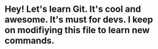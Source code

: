# Hey! Let's learn Git. It's cool and awesome. It's must for devs. I keep on modifiying this file to learn new commands.
